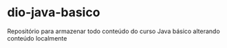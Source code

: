 # dio-java-basico
Repositório para armazenar todo conteúdo do curso Java básico
alterando conteúdo localmente